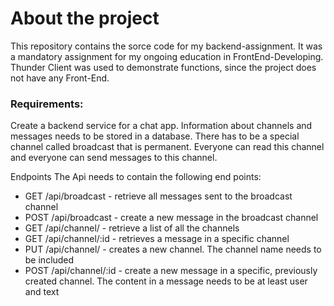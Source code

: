 # About the project

This repository contains the sorce code for my backend-assignment.
It was a mandatory assignment for my ongoing education in FrontEnd-Developing.
Thunder Client was used to demonstrate functions, since the project does not have any Front-End.

### Requirements:

Create a backend service for a chat app. Information about channels and messages needs to be stored in a database.
There has to be a special channel called broadcast that is permanent. Everyone can read this channel and everyone can send messages to this channel.

Endpoints
The Api needs to contain the following end points:

- GET /api/broadcast - retrieve all messages sent to the broadcast channel
- POST /api/broadcast - create a new message in the broadcast channel
- GET /api/channel/ - retrieve a list of all the channels
- GET /api/channel/:id - retrieves a message in a specific channel
- PUT /api/channel/ - creates a new channel. The channel name needs to be included
- POST /api/channel/:id - create a new message in a specific, previously created channel. The content in a message needs to be at least user and text
